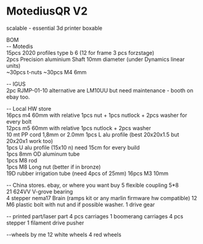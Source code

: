 # MotediusQR V2
scalable - essential 3d printer boxable

BOM  
-- Motedis  
15pcs 2020 profiles type b 6  (12 for frame 3 pcs forzstage)  
2pcs Precision aluminium Shaft 10mm diameter (under Dynamics linear units)  
~30pcs t-nuts 
~30pcs M4 6mm  

-- IGUS  
2pc   RJMP-01-10  alternative are LM10UU but need maintenance - booth on ebay too. 

-- Local HW store  
16pcs m4 60mm with relative 1pcs nut + 1pcs nutlock + 2pcs washer for every bolt  
12pcs m5 60mm with relative 1pcs nutlock + 2pcs washer  
10 mt PP cord  1,8mm or 2.0mm
1pcs L alu profile (best 20x20x1.5 but 20x20x1 work too)  
1pcs U alu profile (15x10 n)  need 15cm for every build  
1pcs 8mm OD aluminum tube  
1pcs M8 rod  
1pcs M8 Long nut (better if in bronze)  
19D rubber irrigation tube (need 4pcs of 25mm)
16pcs  M3 10mm

-- China stores. ebay,  or where you want buy
5 flexible coupling 5*8  
21 624VV V-grove bearing  
4 stepper nema17
Brain (ramps kit or any marlin firmware hw compatible)
12 M6 plastic bolt with nut and if possible washer.
1 drive gear

-- printed part/laser part
4 pcs carriages 
1 boomerang carriages
4 pcs stepper 
1 filament drive pusher

--wheels by me
12 white wheels
4 red wheels

